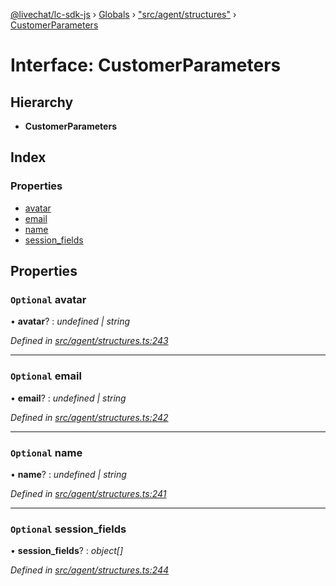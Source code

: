 [@livechat/lc-sdk-js](../README.md) › [Globals](../globals.md) › ["src/agent/structures"](../modules/_src_agent_structures_.md) › [CustomerParameters](_src_agent_structures_.customerparameters.md)

# Interface: CustomerParameters

## Hierarchy

* **CustomerParameters**

## Index

### Properties

* [avatar](_src_agent_structures_.customerparameters.md#optional-avatar)
* [email](_src_agent_structures_.customerparameters.md#optional-email)
* [name](_src_agent_structures_.customerparameters.md#optional-name)
* [session_fields](_src_agent_structures_.customerparameters.md#optional-session_fields)

## Properties

### `Optional` avatar

• **avatar**? : *undefined | string*

*Defined in [src/agent/structures.ts:243](https://github.com/livechat/lc-sdk-js/blob/ce4846a/src/agent/structures.ts#L243)*

___

### `Optional` email

• **email**? : *undefined | string*

*Defined in [src/agent/structures.ts:242](https://github.com/livechat/lc-sdk-js/blob/ce4846a/src/agent/structures.ts#L242)*

___

### `Optional` name

• **name**? : *undefined | string*

*Defined in [src/agent/structures.ts:241](https://github.com/livechat/lc-sdk-js/blob/ce4846a/src/agent/structures.ts#L241)*

___

### `Optional` session_fields

• **session_fields**? : *object[]*

*Defined in [src/agent/structures.ts:244](https://github.com/livechat/lc-sdk-js/blob/ce4846a/src/agent/structures.ts#L244)*

